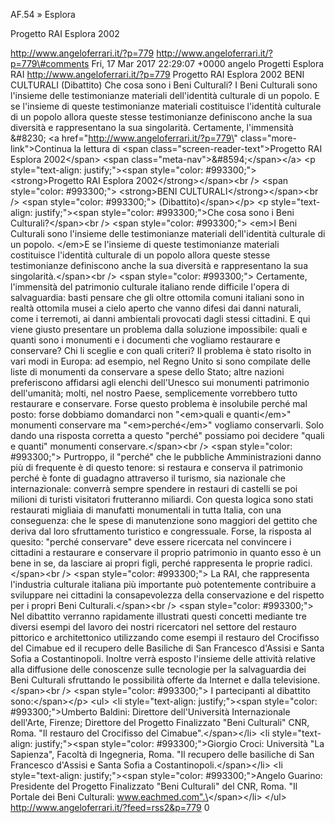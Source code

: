 AF.54 » Esplora

Progetto RAI Esplora 2002

http://www.angeloferrari.it/?p=779 http://www.angeloferrari.it/?p=779\#comments Fri, 17 Mar 2017 22:29:07 +0000 angelo Progetti Esplora RAI http://www.angeloferrari.it/?p=779 Progetto RAI Esplora 2002 BENI CULTURALI (Dibattito) Che cosa sono i Beni Culturali? I Beni Culturali sono l'insieme delle testimonianze materiali dell'identità culturale di un popolo. E se l'insieme di queste testimonianze materiali costituisce l'identità culturale di un popolo allora queste stesse testimonianze definiscono anche la sua diversità e rappresentano la sua singolarità. Certamente, l'immensità &\#8230; \<a href=\"http://www.angeloferrari.it/?p=779\" class=\"more-link\"\>Continua la lettura di \<span class=\"screen-reader-text\"\>Progetto RAI Esplora 2002\</span\> \<span class=\"meta-nav\"\>&\#8594;\</span\>\</a\> \<p style=\"text-align: justify;\"\>\<span style=\"color: \#993300;\"\>\<strong\>Progetto RAI Esplora 2002\</strong\>\</span\>\<br /\> \<span style=\"color: \#993300;\"\> \<strong\>BENI CULTURALI\</strong\>\</span\>\<br /\> \<span style=\"color: \#993300;\"\> (Dibattito)\</span\>\</p\> \<p style=\"text-align: justify;\"\>\<span style=\"color: \#993300;\"\>Che cosa sono i Beni Culturali?\</span\>\<br /\> \<span style=\"color: \#993300;\"\> \<em\>I Beni Culturali sono l'insieme delle testimonianze materiali dell'identità culturale di un popolo. \</em\>E se l'insieme di queste testimonianze materiali costituisce l'identità culturale di un popolo allora queste stesse testimonianze definiscono anche la sua diversità e rappresentano la sua singolarità.\</span\>\<br /\> \<span style=\"color: \#993300;\"\> Certamente, l'immensità del patrimonio culturale italiano rende difficile l'opera di salvaguardia: basti pensare che gli oltre ottomila comuni italiani sono in realtà ottomila musei a cielo aperto che vanno difesi dai danni naturali, come i terremoti, ai danni ambientali provocati dagli stessi cittadini. E qui viene giusto presentare un problema dalla soluzione impossibile: quali e quanti sono i monumenti e i documenti che vogliamo restaurare e conservare? Chi li sceglie e con quali criteri? Il problema è stato risolto in vari modi in Europa: ad esempio, nel Regno Unito si sono compilate delle liste di monumenti da conservare a spese dello Stato; altre nazioni preferiscono affidarsi agli elenchi dell'Unesco sui monumenti patrimonio dell'umanità; molti, nel nostro Paese, semplicemente vorrebbero tutto restaurare e conservare. Forse questo problema è insolubile perché mal posto: forse dobbiamo domandarci non "\<em\>quali e quanti\</em\>" monumenti conservare ma "\<em\>perché\</em\>" vogliamo conservarli. Solo dando una risposta corretta a questo "perché" possiamo poi decidere "quali e quanti" monumenti conservare.\</span\>\<br /\> \<span style=\"color: \#993300;\"\> Purtroppo, il "perché" che le pubbliche Amministrazioni danno più di frequente è di questo tenore: si restaura e conserva il patrimonio perché è fonte di guadagno attraverso il turismo, sia nazionale che internazionale: converrà sempre spendere in restauri di castelli se poi milioni di turisti visitatori frutteranno miliardi. Con questa logica sono stati restaurati migliaia di manufatti monumentali in tutta Italia, con una conseguenza: che le spese di manutenzione sono maggiori del gettito che deriva dal loro sfruttamento turistico e congressuale. Forse, la risposta al quesito: "perché conservare" deve essere ricercata nel convincere i cittadini a restaurare e conservare il proprio patrimonio in quanto esso è un bene in se, da lasciare ai propri figli, perché rappresenta le proprie radici.\</span\>\<br /\> \<span style=\"color: \#993300;\"\> La RAI, che rappresenta l'industria culturale italiana più importante può potentemente contribuire a sviluppare nei cittadini la consapevolezza della conservazione e del rispetto per i propri Beni Culturali.\</span\>\<br /\> \<span style=\"color: \#993300;\"\> Nel dibattito verranno rapidamente illustrati questi concetti mediante tre diversi esempi del lavoro dei nostri ricercatori nel settore del restauro pittorico e architettonico utilizzando come esempi il restauro del Crocifisso del Cimabue ed il recupero delle Basiliche di San Francesco d'Assisi e Santa Sofia a Costantinopoli. Inoltre verrà esposto l'insieme delle attività relative alla diffusione delle conoscenze sulle tecnologie per la salvaguardia dei Beni Culturali sfruttando le possibilità offerte da Internet e dalla televisione.\</span\>\<br /\> \<span style=\"color: \#993300;\"\> I partecipanti al dibattito sono:\</span\>\</p\> \<ul\> \<li style=\"text-align: justify;\"\>\<span style=\"color: \#993300;\"\>Umberto Baldini: Direttore dell'Università Internazionale dell'Arte, Firenze; Direttore del Progetto Finalizzato "Beni Culturali" CNR, Roma. "Il restauro del Crocifisso del Cimabue".\</span\>\</li\> \<li style=\"text-align: justify;\"\>\<span style=\"color: \#993300;\"\>Giorgio Croci: Università "La Sapienza", Facoltà di Ingegneria, Roma. "Il recupero delle basiliche di San Francesco d'Assisi e Santa Sofia a Costantinopoli.\</span\>\</li\> \<li style=\"text-align: justify;\"\>\<span style=\"color: \#993300;\"\>Angelo Guarino:  Presidente del Progetto Finalizzato "Beni Culturali" del CNR, Roma. "Il Portale dei Beni Culturali: www.eachmed.com".\</span\>\</li\> \</ul\> http://www.angeloferrari.it/?feed=rss2&p=779 0

